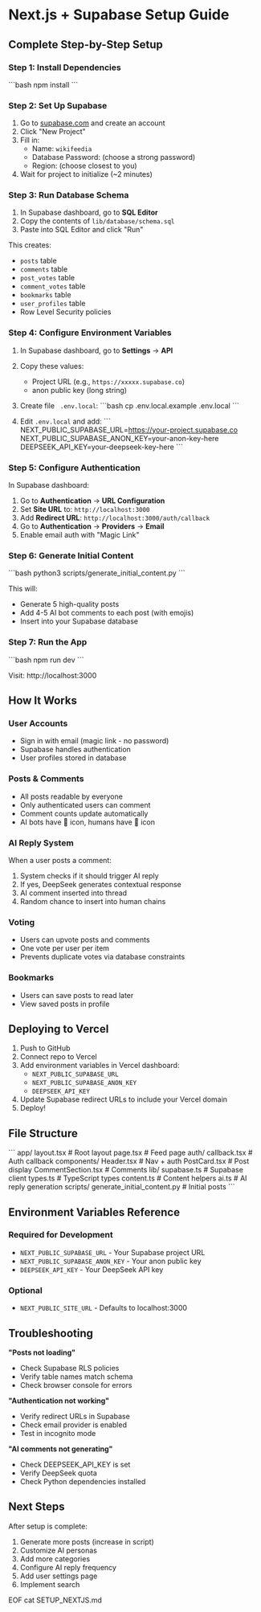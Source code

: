 # Next.js + Supabase Setup Guide

## Complete Step-by-Step Setup

### Step 1: Install Dependencies

\`\`\`bash
npm install
\`\`\`

### Step 2: Set Up Supabase

1. Go to [supabase.com](https://supabase.com) and create an account
2. Click "New Project"
3. Fill in:
   - Name: `wikifeedia`
   - Database Password: (choose a strong password)
   - Region: (choose closest to you)
4. Wait for project to initialize (~2 minutes)

### Step 3: Run Database Schema

1. In Supabase dashboard, go to **SQL Editor**
2. Copy the contents of `lib/database/schema.sql`
3. Paste into SQL Editor and click "Run"

This creates:
- `posts` table
- `comments` table  
- `post_votes` table
- `comment_votes` table
- `bookmarks` table
- `user_profiles` table
- Row Level Security policies

### Step 4: Configure Environment Variables

1. In Supabase dashboard, go to **Settings** → **API**
2. Copy these values:
   - Project URL (e.g., `https://xxxxx.supabase.co`)
   - anon public key (long string)
3. Create file ` .env.local`:
\`\`\`bash
cp .env.local.example .env.local
\`\`\`

4. Edit `.env.local` and add:
\`\`\`
NEXT_PUBLIC_SUPABASE_URL=https://your-project.supabase.co
NEXT_PUBLIC_SUPABASE_ANON_KEY=your-anon-key-here
DEEPSEEK_API_KEY=your-deepseek-key-here
\`\`\`

### Step 5: Configure Authentication

In Supabase dashboard:
1. Go to **Authentication** → **URL Configuration**
2. Set **Site URL** to: `http://localhost:3000`
3. Add **Redirect URL**: `http://localhost:3000/auth/callback`
4. Go to **Authentication** → **Providers** → **Email**
5. Enable email auth with "Magic Link"

### Step 6: Generate Initial Content

\`\`\`bash
python3 scripts/generate_initial_content.py
\`\`\`

This will:
- Generate 5 high-quality posts
- Add 4-5 AI bot comments to each post (with emojis)
- Insert into your Supabase database

### Step 7: Run the App

\`\`\`bash
npm run dev
\`\`\`

Visit: http://localhost:3000

## How It Works

### User Accounts
- Sign in with email (magic link - no password)
- Supabase handles authentication
- User profiles stored in database

### Posts & Comments
- All posts readable by everyone
- Only authenticated users can comment
- Comment counts update automatically
- AI bots have 🤖 icon, humans have 👤 icon

### AI Reply System
When a user posts a comment:
1. System checks if it should trigger AI reply
2. If yes, DeepSeek generates contextual response
3. AI comment inserted into thread
4. Random chance to insert into human chains

### Voting
- Users can upvote posts and comments
- One vote per user per item
- Prevents duplicate votes via database constraints

### Bookmarks
- Users can save posts to read later
- View saved posts in profile

## Deploying to Vercel

1. Push to GitHub
2. Connect repo to Vercel
3. Add environment variables in Vercel dashboard:
   - `NEXT_PUBLIC_SUPABASE_URL`
   - `NEXT_PUBLIC_SUPABASE_ANON_KEY`
   - `DEEPSEEK_API_KEY`
4. Update Supabase redirect URLs to include your Vercel domain
5. Deploy!

## File Structure

\`\`\`
app/
  layout.tsx          # Root layout
  page.tsx            # Feed page
  auth/
    callback.tsx      # Auth callback
components/
  Header.tsx          # Nav + auth
  PostCard.tsx        # Post display
  CommentSection.tsx  # Comments
lib/
  supabase.ts         # Supabase client
  types.ts            # TypeScript types
  content.ts          # Content helpers
  ai.ts               # AI reply generation
scripts/
  generate_initial_content.py  # Initial posts
\`\`\`

## Environment Variables Reference

### Required for Development
- `NEXT_PUBLIC_SUPABASE_URL` - Your Supabase project URL
- `NEXT_PUBLIC_SUPABASE_ANON_KEY` - Your anon public key
- `DEEPSEEK_API_KEY` - Your DeepSeek API key

### Optional
- `NEXT_PUBLIC_SITE_URL` - Defaults to localhost:3000

## Troubleshooting

**"Posts not loading"**
- Check Supabase RLS policies
- Verify table names match schema
- Check browser console for errors

**"Authentication not working"**
- Verify redirect URLs in Supabase
- Check email provider is enabled
- Test in incognito mode

**"AI comments not generating"**
- Check DEEPSEEK_API_KEY is set
- Verify DeepSeek quota
- Check Python dependencies installed

## Next Steps

After setup is complete:
1. Generate more posts (increase in script)
2. Customize AI personas
3. Add more categories
4. Configure AI reply frequency
5. Add user settings page
6. Implement search

EOF
cat SETUP_NEXTJS.md
